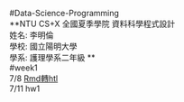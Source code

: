#Data-Science-Programming   
**NTU CS+X 全國夏季學院 資料科學程式設計    
姓名: 李明倫       
學校: 國立陽明大學    
學系: 護理學系二年級   **    
#week1    
7/8 [Rmd轉htl](https://ellen0120.github.io/Ellen000/week%201-1/Homework.html)    
7/11 hw1
